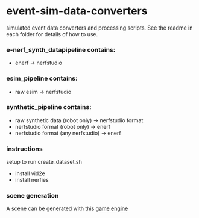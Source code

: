 # event-sim-data-converters
simulated event data converters and processing scripts. See the readme in each folder for details of how to use.

### e-nerf_synth_datapipeline contains:
- enerf -> nerfstudio

### esim_pipeline contains:
- raw esim -> nerfstudio

### synthetic_pipeline contains:
- raw synthetic data (robot only) -> nerfstudio format
- nerfstudio format (robot only) -> enerf
- nerfstudio format (any nerfstudio) -> enerf


### instructions
setup to run create\_dataset.sh
- install vid2e
- install nerfies

### scene generation
A scene can be generated with this [game engine](https://github.com/Goulustis/3D-Graphics-Engine/tree/old_scene)